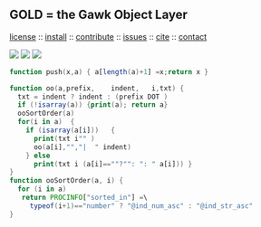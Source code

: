 <a name=top>
<h2>
     GOLD = the Gawk Object Layer
</h2>
<p>
   <a    href="https://github.com/timm/awk/blob/masterREADME.md#license">license</a>
   :: <a href="https://github.com/timm/awk/blob/master/README.md#install">install</a>
   :: <a href="https://github.com/timm/awk/blob/master/README.md#contribute">contribute</a>
   :: <a href="https://github.com/timm/awk/issues">issues</a>
   :: <a href="https://github.com/timm/awk/blob/master/README.md#citation">cite</a>
   :: <a href="https://github.com/timm/awk/blob/master/README.md#contatct">contact</a>
</p>
<p>
   <img src="https://img.shields.io/badge/language-gawk-orange">
   <img src="https://img.shields.io/badge/purpose-ai,se-blueviolet">
   <img src="https://img.shields.io/badge/platform-mac,*nux-informational">
</p>

```awk
function push(x,a) { a[length(a)+1] =x;return x }

function oo(a,prefix,    indent,   i,txt) {
  txt = indent ? indent : (prefix DOT )
  if (!isarray(a)) {print(a); return a}
  ooSortOrder(a)
  for(i in a)  {
    if (isarray(a[i]))   {
      print(txt i"" )
      oo(a[i],"","|  " indent)
    } else
      print(txt i (a[i]==""?"": ": " a[i])) }
}
function ooSortOrder(a, i) {
  for (i in a)
   return PROCINFO["sorted_in"] =\
     typeof(i+1)=="number" ? "@ind_num_asc" : "@ind_str_asc"
}
```
